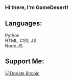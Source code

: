 ### Hi there, I'm GameDesert!
  
## Languages:  
Python  
HTML, CSS, JS  
Node.JS  
  
## Support Me:  
[![Donate Bitcoin](https://img.shields.io/static/v1?label=Donate%20Bitcoin&message=Help%20out%20and%20support%20my%20work&color=yellow&style=flat&logo=bitcoin)](https://kotla.eu/donate/index.html)  
